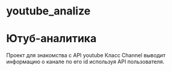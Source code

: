 # youtube_analize
# Ютуб-аналитика
  Проект для знакомства с API youtube
  Класс Channel выводит информацию о канале по его id  используя API пользователя.
